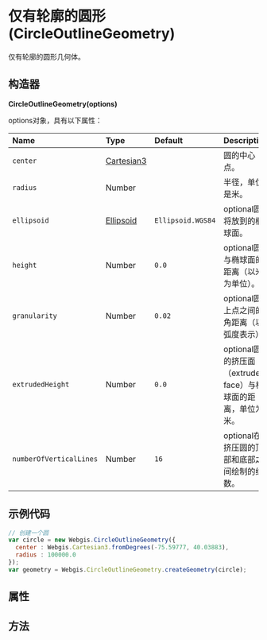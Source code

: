 # 仅有轮廓的圆形(CircleOutlineGeometry)

仅有轮廓的圆形几何体。

## 构造器

**CircleOutlineGeometry(options)**

options对象，具有以下属性：

| Name                    | Type                                                         | Default           | Description                                                  |
| :---------------------- | :----------------------------------------------------------- | :---------------- | :----------------------------------------------------------- |
| `center`                | [Cartesian3](https://www.vvpstk.com/public/Cesium/Documentation/Cartesian3.html) |                   | 圆的中心点。                                                 |
| `radius`                | Number                                                       |                   | 半径，单位是米。                                             |
| `ellipsoid`             | [Ellipsoid](https://www.vvpstk.com/public/Cesium/Documentation/Ellipsoid.html) | `Ellipsoid.WGS84` | optional圆将放到的椭球面。                                   |
| `height`                | Number                                                       | `0.0`             | optional圆与椭球面的距离（以米为单位）。                     |
| `granularity`           | Number                                                       | `0.02`            | optional圆上点之间的角距离（以弧度表示）。                   |
| `extrudedHeight`        | Number                                                       | `0.0`             | optional圆的挤压面（extruded face）与椭球面的距离，单位为米。 |
| `numberOfVerticalLines` | Number                                                       | `16`              | optional在挤压圆的顶部和底部之间绘制的线数。                 |

## 示例代码

```javascript
// 创建一个圆
var circle = new Webgis.CircleOutlineGeometry({
  center : Webgis.Cartesian3.fromDegrees(-75.59777, 40.03883),
  radius : 100000.0
});
var geometry = Webgis.CircleOutlineGeometry.createGeometry(circle);
```

## 属性

## 方法